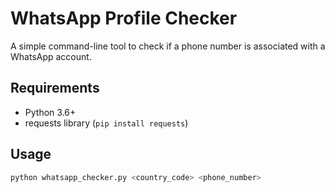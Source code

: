 # WhatsApp Profile Checker

A simple command-line tool to check if a phone number is associated with a WhatsApp account.

## Requirements
- Python 3.6+
- requests library (`pip install requests`)

## Usage
```bash
python whatsapp_checker.py <country_code> <phone_number>